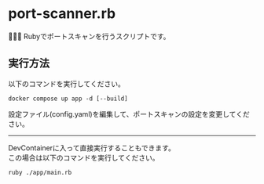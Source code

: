 # port-scanner.rb

🦐🦐🦐 Rubyでポートスキャンを行うスクリプトです。  

## 実行方法

以下のコマンドを実行してください。  

```shell
docker compose up app -d [--build]
```

設定ファイル(config.yaml)を編集して、ポートスキャンの設定を変更してください。  

---

DevContainerに入って直接実行することもできます。  
この場合は以下のコマンドを実行してください。  

```shell
ruby ./app/main.rb
```
